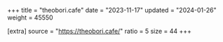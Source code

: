 +++
title = "theobori.cafe"
date = "2023-11-17"
updated = "2024-01-26"
weight = 45550

[extra]
source = "https://theobori.cafe/"
ratio = 5
size = 44
+++
